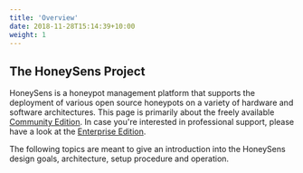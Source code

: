 ```yaml
---
title: 'Overview'
date: 2018-11-28T15:14:39+10:00
weight: 1
---
```


## The HoneySens Project


HoneySens is a honeypot management platform that supports the deployment of various open source honeypots on a variety of hardware and software architectures. This page is primarily about the freely available [Community Edition](/releases/ce). In case you're interested in professional support, please have a look at the [Enterprise Edition](/releases/enterprise).

The following topics are meant to give an introduction into the HoneySens design goals, architecture, setup procedure and operation. 